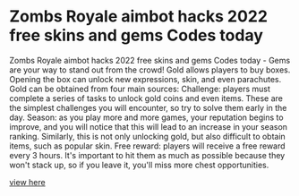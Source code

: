 # Zombs Royale aimbot hacks 2022 free skins and gems Codes today

Zombs Royale aimbot hacks 2022 free skins and gems Codes today - Gems are your way to stand out from the crowd! Gold allows players to buy boxes. Opening the box can unlock new expressions, skin, and even parachutes. Gold can be obtained from four main sources: Challenge: players must complete a series of tasks to unlock gold coins and even items. These are the simplest challenges you will encounter, so try to solve them early in the day. Season: as you play more and more games, your reputation begins to improve, and you will notice that this will lead to an increase in your season ranking. Similarly, this is not only unlocking gold, but also difficult to obtain items, such as popular skin. Free reward: players will receive a free reward every 3 hours. It's important to hit them as much as possible because they won't stack up, so if you leave it, you'll miss more chest opportunities.

<a href="https://growhunt.top/zombs-royale/">view here</a>
